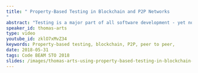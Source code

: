 ```yaml
---
title: " Property-Based Testing in Blockchain and P2P Networks
"
abstract: "Testing is a major part of all software development - yet no matter how much effort is spent on it, some errors always seem to slip through. Cases which no-one thought to test crash systems late in development or out in the field, revealing errors which cost time and money to analyze, diagnose, and fix. In the worst case, such errors reveal fundamental flaws which force a redesign of part of the system, at disproportionate cost."
speaker_id: thomas-arts
type: video
youtube_id: zklO7xMvZ34
keywords: Property-based testing, blockchain, P2P, peer to peer,
date: 2018-05-31
tags: Code BEAM STO 2018
slides: /images/thomas-arts-using-property-based-testing-in-blockchain-applications-compressed.pdf
---
```


